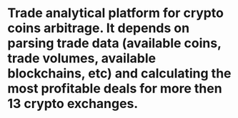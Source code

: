 # Trade analytical platform for crypto coins arbitrage. It depends on parsing trade data (available coins, trade volumes, available blockchains, etc) and calculating the most profitable deals for more then 13 crypto exchanges. 
